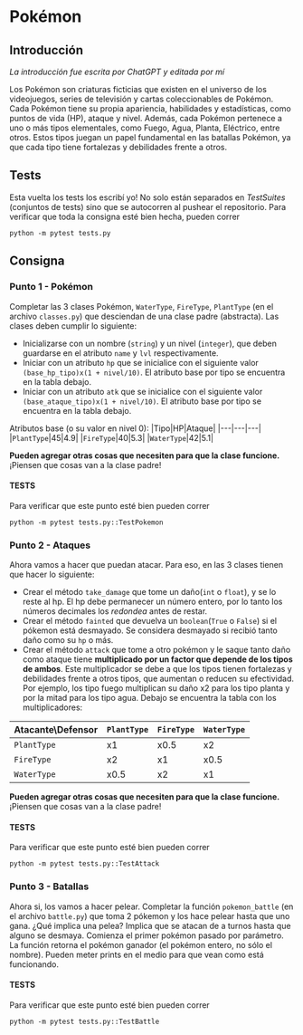 # Pokémon

## Introducción

*La introducción fue escrita por ChatGPT y editada por mí*

Los Pokémon son criaturas ficticias que existen en el universo de los videojuegos, series de televisión y cartas coleccionables de Pokémon. Cada Pokémon tiene su propia apariencia, habilidades y estadísticas, como puntos de vida (HP), ataque y nivel. Además, cada Pokémon pertenece a uno o más tipos elementales, como Fuego, Agua, Planta, Eléctrico, entre otros. Estos tipos juegan un papel fundamental en las batallas Pokémon, ya que cada tipo tiene fortalezas y debilidades frente a otros.

## Tests

Esta vuelta los tests los escribí yo! No solo están separados en *TestSuites* (conjuntos de tests) sino que se autocorren al pushear el repositorio. Para verificar que toda la consigna esté bien hecha, pueden correr

```python -m pytest tests.py```

## Consigna

### Punto 1 - Pokémon

Completar las 3 clases Pokémon, `WaterType`, `FireType`, `PlantType` (en el archivo `classes.py`) que desciendan de una clase padre (abstracta). Las clases deben cumplir lo siguiente:
- Inicializarse con un nombre (`string`) y un nivel (`integer`), que deben guardarse en el atributo `name` y `lvl` respectivamente.
- Iniciar con un atributo `hp` que se inicialice con el siguiente valor `(base_hp_tipo)x(1 + nivel/10)`. El atributo base por tipo se encuentra en la tabla debajo.
- Iniciar con un atributo `atk` que se inicialice con el siguiente valor `(base_ataque_tipo)x(1 + nivel/10)`. El atributo base por tipo se encuentra en la tabla debajo.

Atributos base (o su valor en nivel 0):
|Tipo|HP|Ataque|
|---|---|---|
|`PlantType`|45|4.9|
|`FireType`|40|5.3|
|`WaterType`|42|5.1|

**Pueden agregar otras cosas que necesiten para que la clase funcione.** ¡Piensen que cosas van a la clase padre!

#### TESTS

Para verificar que este punto esté bien pueden correr

```python -m pytest tests.py::TestPokemon```

### Punto 2 - Ataques

Ahora vamos a hacer que puedan atacar. Para eso, en las 3 clases tienen que hacer lo siguiente:
- Crear el método `take_damage` que tome un daño(`int` o `float`), y se lo reste al hp. El hp debe permanecer un número entero, por lo tanto los números decimales los *redondea* antes de restar.
- Crear el método `fainted` que devuelva un `boolean`(`True` o `False`) si el pókemon está desmayado. Se considera desmayado si recibió tanto daño como su `hp` o más.
- Crear el método `attack` que tome a otro pokémon y le saque tanto daño como ataque tiene **multiplicado por un factor que depende de los tipos de ambos**. Este multiplicador se debe a que los tipos tienen fortalezas y debilidades frente a otros tipos, que aumentan o reducen su efectividad. Por ejemplo, los tipo fuego multiplican su daño x2 para los tipo planta y por la mitad para los tipo agua. Debajo se encuentra la tabla con los multiplicadores:

|Atacante\Defensor|`PlantType`|`FireType`|`WaterType`|
|---|---|---|---|
|`PlantType`|x1|x0.5|x2|
|`FireType`|x2|x1|x0.5|
|`WaterType`|x0.5|x2|x1|

**Pueden agregar otras cosas que necesiten para que la clase funcione.** ¡Piensen que cosas van a la clase padre!

#### TESTS

Para verificar que este punto esté bien pueden correr

```python -m pytest tests.py::TestAttack```

### Punto 3 - Batallas

Ahora si, los vamos a hacer pelear. Completar la función `pokemon_battle` (en el archivo `battle.py`) que toma 2 pókemon y los hace pelear hasta que uno gana. ¿Qué implica una pelea? Implica que se atacan de a turnos hasta que alguno se desmaya. Comienza el primer pokémon pasado por parámetro. La función retorna el pokémon ganador (el pokémon entero, no sólo el nombre). Pueden meter prints en el medio para que vean como está funcionando.

#### TESTS

Para verificar que este punto esté bien pueden correr

```python -m pytest tests.py::TestBattle```

